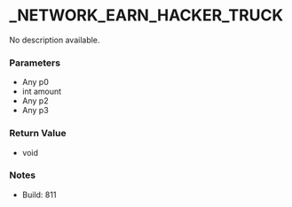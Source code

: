 # _NETWORK_EARN_HACKER_TRUCK

No description available.

### Parameters
* Any p0
* int amount
* Any p2
* Any p3

### Return Value
* void

### Notes
* Build: 811


